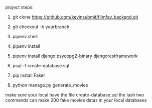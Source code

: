 

project steps:



1. git clone https://github.com/kevinsubmit/filmfav_backend.git
2. git checkout -b yourbranch
3. pipenv shell
4. pipenv install
5. pipenv install django psycopg2-binary djangorestframework

6. psql -f create-database.sql
7. pip install Faker
8. python manage.py generate_movies


make sure your local have the file create-database.sql
the lash two commands can make 200 fake movies datas in your local databases 


